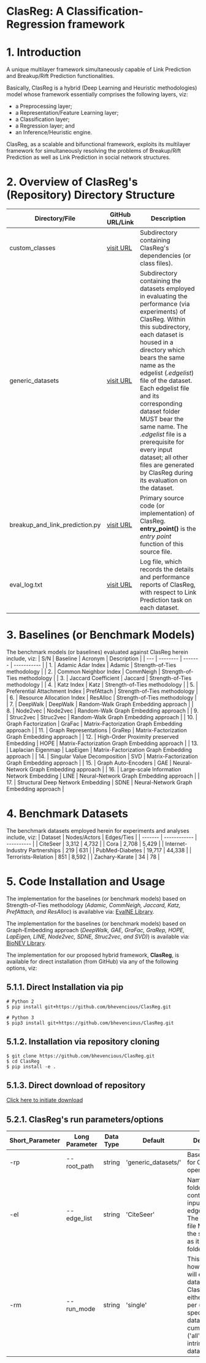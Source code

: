 # ClasReg: A Classification-Regression framework

# 1. Introduction
A unique multilayer framework simultaneously capable of Link Prediction and Breakup/Rift Prediction functionalities.

Basically, ClasReg is a hybrid (Deep Learning and Heuristic methodologies) model whose framework essentially comprises the following layers, viz:
- a Preprocessing layer;
- a Representation/Feature Learning layer;
- a Classification layer;
- a Regression layer; and
- an Inference/Heuristic engine.

ClasReg, as a scalable and bifunctional framework, exploits its multilayer framework for simultaneously resolving the problems of Breakup/Rift Prediction as well as Link Prediction in social network structures.

# 2. Overview of ClasReg's (Repository) Directory Structure
| Directory/File | GitHub URL/Link | Description |
| -------------- | --------------- | ----------- |
| custom_classes | [visit URL](https://github.com/bhevencious/ClasReg/tree/master/custom_classes) | Subdirectory containing ClasReg's dependencies (or class files). |
| generic_datasets | [visit URL](https://github.com/bhevencious/ClasReg/tree/master/generic_datasets) | Subdirectory containing the datasets employed in evaluating the performance (via experiments) of ClasReg. Within this subdirectory, each dataset is housed in a directory which bears the same name as the edgelist (*.edgelist*) file of the dataset. Each edgelist file and its corresponding dataset folder MUST bear the same name. The *.edgelist* file is a prerequisite for every input dataset; all other files are generated by ClasReg during its evaluation on the dataset. |
| breakup_and_link_prediction.py | [visit URL](https://github.com/bhevencious/ClasReg/blob/master/breakup_and_link_prediction.py) | Primary source code (or implementation) of ClasReg. **entry_point()** is the *entry point* function of this source file. |
| eval_log.txt | [visit URL](https://github.com/bhevencious/ClasReg/blob/master/eval_log.txt) | Log file, which records the details and performance reports of ClasReg, with respect to Link Prediction task on each dataset. |

# 3. Baselines (or Benchmark Models)
The benchmark models (or baselines) evaluated against ClasReg herein include, viz:
| S/N | Baseline | Acronym | Description |
| --- | -------- | ------- | ----------- |
| 1. | Adamic Adar Index | Adamic | Strength-of-Ties methodology |
| 2. | Common Neighbor Index | CommNeigh | Strength-of-Ties methodology |
| 3. | Jaccard Coefficient | Jaccard | Strength-of-Ties methodology |
| 4. | Katz Index | Katz | Strength-of-Ties methodology |
| 5. | Preferential Attachment Index | PrefAttach | Strength-of-Ties methodology |
| 6. | Resource Allocation Index | ResAlloc | Strength-of-Ties methodology |
| 7. | DeepWalk | DeepWalk | Random-Walk Graph Embedding approach |
| 8. | Node2vec | Node2vec | Random-Walk Graph Embedding approach |
| 9. | Struc2vec | Struc2vec | Random-Walk Graph Embedding approach |
| 10. | Graph Factorization | GraFac | Matrix-Factorization Graph Embedding approach |
| 11. | Graph Representations | GraRep | Matrix-Factorization Graph Embedding approach |
| 12. | High-Order Proximity preserved Embedding | HOPE | Matrix-Factorization Graph Embedding approach |
| 13. | Laplacian Eigenmap | LapEigen | Matrix-Factorization Graph Embedding approach |
| 14. | Singular Value Decomposition | SVD | Matrix-Factorization Graph Embedding approach |
| 15. | Graph Auto-Encoders | GAE | Neural-Network Graph Embedding approach |
| 16. | Large-scale Information Network Embedding | LINE | Neural-Network Graph Embedding approach |
| 17. | Structural Deep Network Embedding | SDNE | Neural-Network Graph Embedding approach |

# 4. Benchmark Datasets
The benchmark datasets employed herein for experiments and analyses include, viz:
| Dataset | Nodes/Actors | Edges/Ties |
| ------- | ------------ | ---------- |
| CiteSeer | 3,312 | 4,732 |
| Cora | 2,708 | 5,429 |
| Internet-Industry Partnerships | 219 | 631 |
| PubMed-Diabetes | 19,717 | 44,338 |
| Terrorists-Relation | 851 | 8,592  |
| Zachary-Karate | 34 | 78 |

# 5. Code Installation and Usage
The implementation for the baselines (or benchmark models) based on Strength-of-Ties methodology (*Adamic, CommNeigh, Jaccard, Katz, PrefAttach, and ResAlloc*) is availablve via: [EvalNE Library](https://github.com/bhevencious/EvalNE).

The implementation for the baselines (or benchmark models) based on Graph-Embedding approach (*DeepWalk, GAE, GraFac, GraRep, HOPE, LapEigen, LINE, Node2vec, SDNE, Struc2vec, and SVD)*) is available via: [BioNEV Library](https://github.com/bhevencious/BioNEV).

The implementation for our proposed hybrid framework, **ClasReg**, is available for direct installation (from GitHub) via any of the following options, viz:
## 5.1.1. Direct Installation via pip
```
# Python 2
$ pip install git+https://github.com/bhevencious/ClasReg.git

# Python 3
$ pip3 install git+https://github.com/bhevencious/ClasReg.git
```

## 5.1.2. Installation via repository cloning
```
$ git clone https://github.com/bhevencious/ClasReg.git
$ cd ClasReg
$ pip install -e .
```

## 5.1.3. Direct download of repository
[Click here to initiate download](https://github.com/bhevencious/ClasReg/archive/master.zip)


## 5.2.1. ClasReg's run parameters/options
| Short_Parameter | Long Parameter | Data Type | Default  | Description |
| --------------- | -------------- | --------- | -------- | ----------- |
| -rp | --root_path | string | 'generic_datasets/' | Base/Root path for ClasReg's operations. |    
| -el | --edge_list | string | 'CiteSeer' | Name of the folder containing the input-dataset edgelist. NB: The *.edgelist* file MUST bear the same name as its host folder/directory. | 
| -rm | --run_mode | string | 'single' | This defines how ClasReg will evaluate the datasets. ClasReg can either be run per ('single') specified dataset OR cumulatively ('all') for all intrinsic datasets. |
